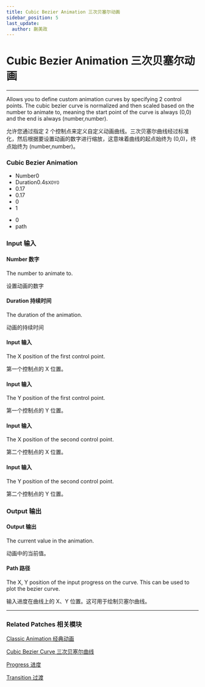 ```yaml
---
title: Cubic Bezier Animation 三次贝塞尔动画
sidebar_position: 5
last_update:
  author: 蒯美政
---
```


# Cubic Bezier Animation 三次贝塞尔动画

---

Allows you to define custom animation curves by specifying 2 control points. The cubic bezier curve is normalized and then scaled based on the number to animate to, meaning the start point of the curve is always (0,0) and the end is always (number,number).

允许您通过指定 2 个控制点来定义自定义动画曲线。三次贝塞尔曲线经过标准化，然后根据要设置动画的数字进行缩放，这意味着曲线的起点始终为 (0,0)，终点始终为 (number,number)。

<div className="patch-container">
    <div className="patch processor">
        <h3>Cubic Bezier Animation</h3>
        <ul className="inputs">
            <li>Number<span>0</span></li>
            <li>Duration<span>0.4s</span><small>X<span>0</span>Y<span>0</span></small></li>
            <li><span>0.17</span></li>
            <li><span>0.17</span></li>
            <li><span>0</span></li>
            <li><span>1</span></li>
        </ul>
        <ul className="outputs">
            <li>0</li>
            <li>path</li>
        </ul>
    </div>
</div>

<div className="port-descriptions">
<div className="inputs">

### Input 输入

#### Number 数字

The number to animate to.

设置动画的数字

#### Duration 持续时间

The duration of the animation.

动画的持续时间

#### Input 输入

The X position of the first control point.

第一个控制点的 X 位置。

#### Input 输入

The Y position of the first control point.

第一个控制点的 Y 位置。

#### Input 输入

The X position of the second control point.

第二个控制点的 X 位置。

#### Input 输入

The Y position of the second control point.

第二个控制点的 Y 位置。

</div>
<div className="outputs">

### Output 输出

#### Output 输出

The current value in the animation.

动画中的当前值。

#### Path 路径

The X, Y position of the input progress on the curve. This can be used to plot the bezier curve.

输入进度在曲线上的 X、Y 位置。这可用于绘制贝塞尔曲线。

</div>
</div>

---

### Related Patches 相关模块

[Classic Animation 经典动画](./Classic%20Animation.md)

[Cubic Bezier Curve 三次贝塞尔曲线](./Cubic%20Bezier%20Curve.md)

[Progress 进度](./../Utility/Progress.md)

[Transition 过渡](./../Utility/Transition.md)

